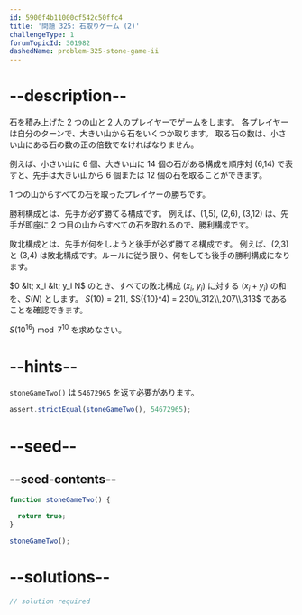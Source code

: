```yaml
---
id: 5900f4b11000cf542c50ffc4
title: '問題 325: 石取りゲーム (2)'
challengeType: 1
forumTopicId: 301982
dashedName: problem-325-stone-game-ii
---
```


# --description--

石を積み上げた 2 つの山と 2 人のプレイヤーでゲームをします。 各プレイヤーは自分のターンで、大きい山から石をいくつか取ります。 取る石の数は、小さい山にある石の数の正の倍数でなければなりません。

例えば、小さい山に 6 個、大きい山に 14 個の石がある構成を順序対 (6,14) で表すと、先手は大きい山から 6 個または 12 個の石を取ることができます。

1 つの山からすべての石を取ったプレイヤーの勝ちです。

勝利構成とは、先手が必ず勝てる構成です。 例えば、(1,5), (2,6), (3,12) は、先手が即座に 2 つ目の山からすべての石を取れるので、勝利構成です。

敗北構成とは、先手が何をしようと後手が必ず勝てる構成です。 例えば、(2,3) と (3,4) は敗北構成です。ルールに従う限り、何をしても後手の勝利構成になります。

$0 &lt; x_i &lt; y_i N$ のとき、すべての敗北構成 ($x_i$, $y_i$) に対する ($x_i + y_i$) の和を、$S(N)$ とします。 $S(10) = 211$, $S({10}^4) = 230\\,312\\,207\\,313$ であることを確認できます。

$S({10}^{16})\bmod 7^{10}$ を求めなさい。

# --hints--

`stoneGameTwo()` は `54672965` を返す必要があります。

```js
assert.strictEqual(stoneGameTwo(), 54672965);
```

# --seed--

## --seed-contents--

```js
function stoneGameTwo() {

  return true;
}

stoneGameTwo();
```

# --solutions--

```js
// solution required
```
